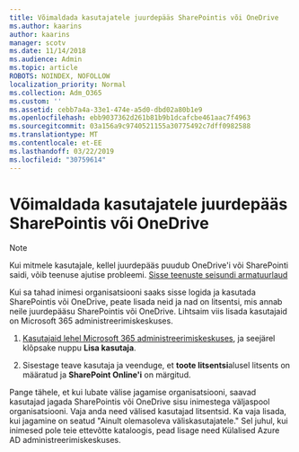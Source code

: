 ```yaml
---
title: Võimaldada kasutajatele juurdepääs SharePointis või OneDrive
ms.author: kaarins
author: kaarins
manager: scotv
ms.date: 11/14/2018
ms.audience: Admin
ms.topic: article
ROBOTS: NOINDEX, NOFOLLOW
localization_priority: Normal
ms.collection: Adm_O365
ms.custom: ''
ms.assetid: cebb7a4a-33e1-474e-a5d0-dbd02a80b1e9
ms.openlocfilehash: ebb9037362d261b81b9b1dcafcbe461aac7f4963
ms.sourcegitcommit: 03a156a9c9740521155a30775492c7dff0982588
ms.translationtype: MT
ms.contentlocale: et-EE
ms.lasthandoff: 03/22/2019
ms.locfileid: "30759614"
---
```

# <a name="give-users-access-to-sharepoint-and-onedrive"></a>Võimaldada kasutajatele juurdepääs SharePointis või OneDrive

> [!NOTE]
> Kui mitmele kasutajale, kellel juurdepääs puudub OneDrive'i või SharePointi saidi, võib teenuse ajutise probleemi. [Sisse teenuste seisundi armatuurlaud](https://portal.office.com/adminportal/home#/servicehealth)
  
Kui sa tahad inimesi organisatsiooni saaks sisse logida ja kasutada SharePointis või OneDrive, peate lisada neid ja nad on litsentsi, mis annab neile juurdepääsu SharePointis või OneDrive. Lihtsaim viis lisada kasutajaid on Microsoft 365 administreerimiskeskuses.
  
1. [Kasutajaid lehel Microsoft 365 administreerimiskeskuses](https://portal.office.com/adminportal/home#/users), ja seejärel klõpsake nuppu **Lisa kasutaja**.
    
2. Sisestage teave kasutaja ja veenduge, et **toote litsentsi**alusel litsents on määratud ja **SharePoint Online'i** on märgitud. 
    
Pange tähele, et kui lubate välise jagamise organisatsiooni, saavad kasutajad jagada SharePointis või OneDrive sisu inimestega väljaspool organisatsiooni. Vaja anda need välised kasutajad litsentsid. Ka vaja lisada, kui jagamine on seatud "Ainult olemasoleva väliskasutajatele." Sel juhul, kui inimesed pole teie ettevõtte kataloogis, pead lisage need Külalised Azure AD administreerimiskeskuses.
  

